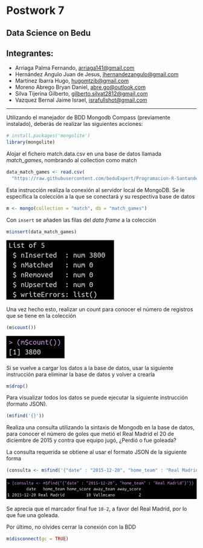 # Postwork 7
## Data Science on Bedu
## Integrantes:
* Arriaga Palma Fernando, arriaga141@gmail.com
* Hernández Angulo Juan de Jesus, jhernandezangulo@gmail.com
* Martínez Ibarra Hugo, hugomtzib@gmail.com
* Moreno Abrego Bryan Daniel, abre.go@outlook.com
* Silva Tijerina Gilberto, gilberto.silvat2812@gmail.com
* Vazquez Bernal Jaime Israel, israfullshot@gmail.com

---

Utilizando el manejador de BDD Mongodb Compass (previamente instalado), deberás de realizar las siguientes acciones:

```r
# install.packages('mongolite')
library(mongolite)
```

Alojar el fichero match.data.csv en una base de datos llamada _match_games_, nombrando al collection como match

```r
data_match_games <- read.csv(
  "https://raw.githubusercontent.com/beduExpert/Programacion-R-Santander-2021/main/Sesion-07/Postwork/match.data.csv")
```

Esta instrucción realiza la conexión al servidor local de MongoDB. Se le especifica la colección a la que se conectará y su respectiva base de datos

```r
m <- mongo(collection = "match", db = "match_games")
```

Con `insert` se añaden las filas del _data frame_ a la colección

```r
m$insert(data_match_games)
```

![alt text][img1]


Una vez hecho esto, realizar un count para conocer el número de registros que se tiene en la colección

```r
(m$count())
```

![alt text][img2]

Si se vuelve a cargar los datos a la base de datos, usar la siguiente instrucción para eliminar la base de datos y volver a crearla

```r
m$drop()
```

Para visualizar todos los datos se puede ejecutar la siguiente instrucción (formato JSON).

```r
(m$find('{}'))
```

Realiza una consulta utilizando la sintaxis de Mongodb en la base de datos, para conocer el número de goles que metió el Real Madrid el 20 de diciembre de 2015 y contra que equipo jugó, ¿Perdió o fue goleada?

La consulta requerida se obtiene al usar el formato JSON de la siguiente forma

```r
(consulta <- m$find('{"date" : "2015-12-20", "home_team" : "Real Madrid"}'))
```

![alt text][img3]

Se aprecia que el marcador final fue `10-2`, a favor del Real Madrid, por lo que fue una goleada.

Por último, no olvides cerrar la conexión con la BDD

```r
m$disconnect(gc = TRUE)
```

[img1]: https://github.com/isravazquez/equipo_3_datascience/blob/master/Postwork-7/pw7-1.png "Postwork7ss1"
[img2]: https://github.com/isravazquez/equipo_3_datascience/blob/master/Postwork-7/pw7-2.png "Postwork7ss2"
[img3]: https://github.com/isravazquez/equipo_3_datascience/blob/master/Postwork-7/pw7-3.png "Postwork7ss3"
